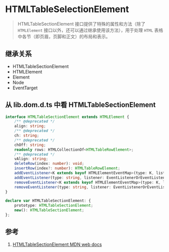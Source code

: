 # HTMLTableSelectionElement

>HTMLTableSectionElement 接口提供了特殊的属性和方法（除了 `HTMLElement` 接口以外，还可以通过继承使用该方法），用于处理 `HTML` 表格中各节（即页眉，页脚和正文）的布局和表示。

## 继承关系

- HTMLTableSectionElement
- HTMLElement
- Element
- Node
- EventTarget

## 从 lib.dom.d.ts 中看 HTMLTableSectionElement

```ts
interface HTMLTableSectionElement extends HTMLElement {
    /** @deprecated */
    align: string;
    /** @deprecated */
    ch: string;
    /** @deprecated */
    chOff: string;
    readonly rows: HTMLCollectionOf<HTMLTableRowElement>;
    /** @deprecated */
    vAlign: string;
    deleteRow(index: number): void;
    insertRow(index?: number): HTMLTableRowElement;
    addEventListener<K extends keyof HTMLElementEventMap>(type: K, listener: (this: HTMLTableSectionElement, ev: HTMLElementEventMap[K]) => any, options?: boolean | AddEventListenerOptions): void;
    addEventListener(type: string, listener: EventListenerOrEventListenerObject, options?: boolean | AddEventListenerOptions): void;
    removeEventListener<K extends keyof HTMLElementEventMap>(type: K, listener: (this: HTMLTableSectionElement, ev: HTMLElementEventMap[K]) => any, options?: boolean | EventListenerOptions): void;
    removeEventListener(type: string, listener: EventListenerOrEventListenerObject, options?: boolean | EventListenerOptions): void;
}

declare var HTMLTableSectionElement: {
    prototype: HTMLTableSectionElement;
    new(): HTMLTableSectionElement;
};
```

## 参考

1. [HTMLTableSectionElement MDN web docs](https://developer.mozilla.org/en-US/docs/Web/API/HTMLTableSectionElement)

